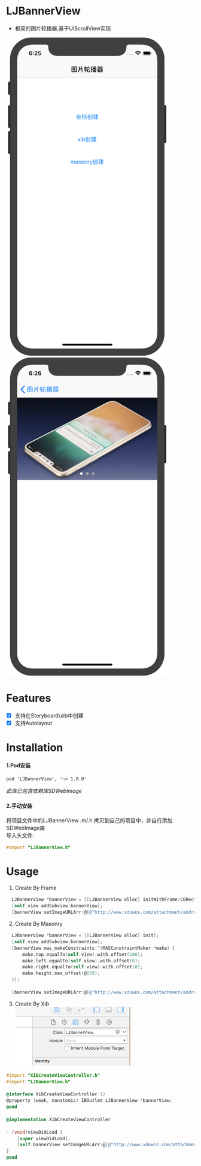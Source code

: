 # LJBannerView
* 极简的图片轮播器,基于UIScrollView实现  

![example_1](/LJBannerViewDemo/ExampleImg/1.png)![example_2](/LJBannerViewDemo/ExampleImg/2.png)

# Features
* [x] 支持在Storyboard\xib中创建
* [x] 支持Autolayout

# Installation
#### 1.Pod安装  
    pod 'LJBannerView', '~> 1.0.0'  
  *此库已包含依赖库SDWebImage*
#### 2.手动安装
将项目文件中的LJBannerView .m/.h 拷贝到自己的项目中，并自行添加SDWebImage库  
导入头文件:
```objectivec
#import "LJBannerView.h"
```
# Usage
1. Create By Frame
  ```objectivec
    LJBannerView *bannerView = [[LJBannerView alloc] initWithFrame:CGRectMake(0, 90, [UIScreen mainScreen].bounds.size.width, 220.0f)];
    [self.view addSubview:bannerView];
    [bannerView setImageURLArr:@[@"http://www.xdowns.com/attachment/android/images/1709/170912094146.jpg",@"http://img3.3lian.com/2013/s1/30/d/62.jpg",@"http://image2.suning.cn/uimg/shp/userItems/151712398561123589_3.jpg"]];
  ```
2. Create By Masonry
  ```objectivec
    LJBannerView *bannerView = [[LJBannerView alloc] init];
    [self.view addSubview:bannerView];
    [bannerView mas_makeConstraints:^(MASConstraintMaker *make) {
        make.top.equalTo(self.view).with.offset(100);
        make.left.equalTo(self.view).with.offset(0);
        make.right.equalTo(self.view).with.offset(0);
        make.height.mas_offset(@220);
    }];
    
    [bannerView setImageURLArr:@[@"http://www.xdowns.com/attachment/android/images/1709/170912094146.jpg",@"http://img3.3lian.com/2013/s1/30/d/62.jpg",@"http://image2.suning.cn/uimg/shp/userItems/151712398561123589_3.jpg"]];
  ```
3. Create By Xib  
![example_xib](/LJBannerViewDemo/ExampleImg/3.png)  

```objectivec
#import "XibCreateViewController.h"
#import "LJBannerView.h"

@interface XibCreateViewController ()
@property (weak, nonatomic) IBOutlet LJBannerView *bannerView;
@end

@implementation XibCreateViewController

- (void)viewDidLoad {
    [super viewDidLoad];
    [self.bannerView setImageURLArr:@[@"http://www.xdowns.com/attachment/android/images/1709/170912094146.jpg",@"http://img3.3lian.com/2013/s1/30/d/62.jpg",@"http://image2.suning.cn/uimg/shp/userItems/151712398561123589_3.jpg"]];
}
@end
```
  
 
 
 
